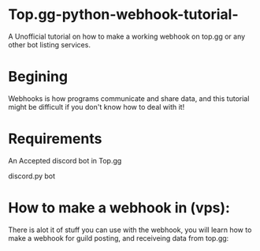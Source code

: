 # Top.gg-python-webhook-tutorial-
A Unofficial tutorial on how to make a working webhook on top.gg or any other bot listing services.


# Begining

Webhooks is how programs communicate and share data, and this tutorial might be difficult if you don't know how to deal with it!



# Requirements

An Accepted discord bot in Top.gg

discord.py bot

# How to make a webhook in (vps):

There is alot it of stuff you can use with the webhook, you will learn how to make a webhook for guild posting, and receiveing data from top.gg:

